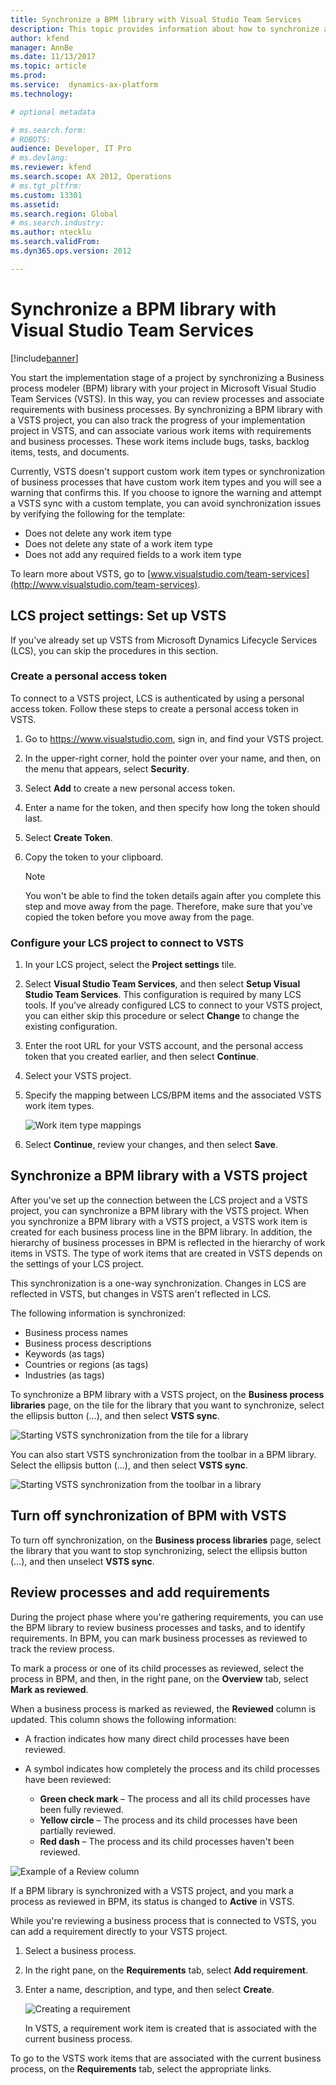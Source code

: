 ```yaml
---
title: Synchronize a BPM library with Visual Studio Team Services
description: This topic provides information about how to synchronize a BPM library in LCS wtih Visual Studio Team Services (VSTS).
author: kfend
manager: AnnBe
ms.date: 11/13/2017
ms.topic: article
ms.prod: 
ms.service:  dynamics-ax-platform
ms.technology: 

# optional metadata

# ms.search.form: 
# ROBOTS: 
audience: Developer, IT Pro
# ms.devlang: 
ms.reviewer: kfend
ms.search.scope: AX 2012, Operations
# ms.tgt_pltfrm: 
ms.custom: 13301
ms.assetid: 
ms.search.region: Global
# ms.search.industry: 
ms.author: ntecklu
ms.search.validFrom: 
ms.dyn365.ops.version: 2012

---
```


# Synchronize a BPM library with Visual Studio Team Services

[!include[banner](../includes/banner.md)]

You start the implementation stage of a project by synchronizing a Business process modeler (BPM) library with your project in Microsoft Visual Studio Team Services (VSTS). In this way, you can review processes and associate requirements with business processes. By synchronizing a BPM library with a VSTS project, you can also track the progress of your implementation project in VSTS, and can associate various work items with requirements and business processes. These work items include bugs, tasks, backlog items, tests, and documents.

Currently, VSTS doesn't support custom work item types or synchronization of business processes that have custom work item types and you will see a warning that confirms this. If you choose to ignore the warning and attempt a VSTS sync with a custom template, you can avoid synchronization issues by verifying the following for the template:
- Does not delete any work item type
- Does not delete any state of a work item type
- Does not add any required fields to a work item type

To learn more about VSTS, go to [www.visualstudio.com/team-services](http://www.visualstudio.com/team-services).

## LCS project settings: Set up VSTS

If you've already set up VSTS from Microsoft Dynamics Lifecycle Services (LCS), you can skip the procedures in this section.

### Create a personal access token

To connect to a VSTS project, LCS is authenticated by using a personal access token. Follow these steps to create a personal access token in VSTS.

1. Go to <https://www.visualstudio.com>, sign in, and find your VSTS project.
2. In the upper-right corner, hold the pointer over your name, and then, on the menu that appears, select **Security**.
3. Select **Add** to create a new personal access token.
4. Enter a name for the token, and then specify how long the token should last.
5. Select **Create Token**.
6. Copy the token to your clipboard.

    > [!NOTE]
    > You won't be able to find the token details again after you complete this step and move away from the page. Therefore, make sure that you've copied the token before you move away from the page.

### Configure your LCS project to connect to VSTS

1. In your LCS project, select the **Project settings** tile.
2. Select **Visual Studio Team Services**, and then select **Setup Visual Studio Team Services**. This configuration is required by many LCS tools. If you've already configured LCS to connect to your VSTS project, you can either skip this procedure or select **Change** to change the existing configuration.
3. Enter the root URL for your VSTS account, and the personal access token that you created earlier, and then select **Continue**.
4. Select your VSTS project.
5. Specify the mapping between LCS/BPM items and the associated VSTS work item types.

    ![Work item type mappings](./media/newbpm_BlogPost24.png)

6. Select **Continue**, review your changes, and then select **Save**.

## Synchronize a BPM library with a VSTS project

After you've set up the connection between the LCS project and a VSTS project, you can synchronize a BPM library with the VSTS project. When you synchronize a BPM library with a VSTS project, a VSTS work item is created for each business process line in the BPM library. In addition, the hierarchy of business processes in BPM is reflected in the hierarchy of work items in VSTS. The type of work items that are created in VSTS depends on the settings of your LCS project.

This synchronization is a one-way synchronization. Changes in LCS are reflected in VSTS, but changes in VSTS aren't reflected in LCS.

The following information is synchronized:

- Business process names
- Business process descriptions
- Keywords (as tags)
- Countries or regions (as tags)
- Industries (as tags)

To synchronize a BPM library with a VSTS project, on the **Business process libraries** page, on the tile for the library that you want to synchronize, select the ellipsis button (…), and then select **VSTS sync**.

![Starting VSTS synchronization from the tile for a library](./media/newbpm_BlogPost25.png)

You can also start VSTS synchronization from the toolbar in a BPM library. Select the ellipsis button (…), and then select **VSTS sync**.

![Starting VSTS synchronization from the toolbar in a library](./media/newbpm_BlogPost26.png)

## Turn off synchronization of BPM with VSTS

To turn off synchronization, on the **Business process libraries** page, select the library that you want to stop synchronizing, select the ellipsis button (…), and then unselect **VSTS sync**.

## Review processes and add requirements

During the project phase where you're gathering requirements, you can use the BPM library to review business processes and tasks, and to identify requirements. In BPM, you can mark business processes as reviewed to track the review process.

To mark a process or one of its child processes as reviewed, select the process in BPM, and then, in the right pane, on the **Overview** tab, select **Mark as reviewed**.

When a business process is marked as reviewed, the **Reviewed** column is updated. This column shows the following information:

- A fraction indicates how many direct child processes have been reviewed.
- A symbol indicates how completely the process and its child processes have been reviewed:

   - **Green check mark** – The process and all its child processes have been fully reviewed.
   - **Yellow circle** – The process and its child processes have been partially reviewed.
   - **Red dash** – The process and its child processes haven't been reviewed.

![Example of a Review column](./media/newbpm_BlogPost28.png)

If a BPM library is synchronized with a VSTS project, and you mark a process as reviewed in BPM, its status is changed to **Active** in VSTS.

While you're reviewing a business process that is connected to VSTS, you can add a requirement directly to your VSTS project.

1. Select a business process.
2. In the right pane, on the **Requirements** tab, select **Add requirement**.
3. Enter a name, description, and type, and then select **Create**.

    ![Creating a requirement](./media/newbpm_BlogPost29.png)

    In VSTS, a requirement work item is created that is associated with the current business process.

To go to the VSTS work items that are associated with the current business process, on the **Requirements** tab, select the appropriate links.
